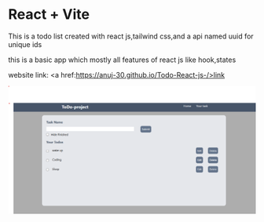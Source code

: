 # React + Vite

This is a todo list created with react js,tailwind css,and a api named uuid for unique ids

this is a basic app which mostly all features of react js like hook,states

website link: <a href:https://anuj-30.github.io/Todo-React-js-/>link</a>

![image.alt](https://github.com/Anuj-30/Todo-React-js-/blob/bcea9dfa0f3cd99031c959bc9dd13360598e4c20/todo-list.png)
